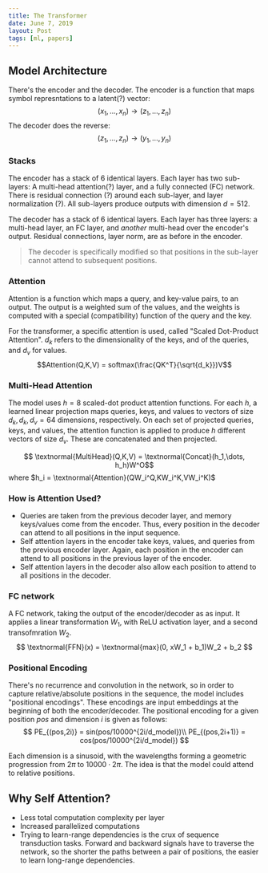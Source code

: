 ```yaml
---
title: The Transformer
date: June 7, 2019
layout: Post
tags: [ml, papers]
---
```


## Model Architecture

There's the encoder and the decoder.
The encoder is a function that maps symbol represntations to a latent(?) vector:
$$ (x_1, \dots, x_n) \rightarrow (z_1, \dots, z_n)$$
The decoder does the reverse:
$$ (z_1, \dots, z_n) \rightarrow (y_1, \dots, y_n)$$

### Stacks
The encoder has a stack of 6 identical layers. 
Each layer has two sub-layers: A multi-head attention(?) layer, and a fully connected (FC) network.
There is residual connection (?) around each sub-layer, and layer normalization (?).
All sub-layers produce outputs with dimension $d=512$.

The decoder has a stack of 6 identical layers.
Each layer has three layers: a multi-head layer, an FC layer, and _another_ multi-head over the encoder's output. Residual connections, layer norm, are as before in the encoder.

> The decoder is specifically modified so that positions in the sub-layer cannot attend to subsequent positions.

### Attention
Attention is a function which maps a query, and key-value pairs, to an output. The output is a weighted sum of the values, and the weights is computed with a special (compatibility) function of the query and the key.

For the transformer, a specific attention is used, called "Scaled Dot-Product Attention". $d_k$ refers to the dimensionality of the keys, and of the queries, and $d_v$ for values.
$$Attention(Q,K,V) = softmax(\frac{QK^T}{\sqrt{d_k}})V$$

### Multi-Head Attention
The model uses $h=8$ scaled-dot product attention functions. For each $h$, a learned linear projection maps queries, keys, and values to vectors of size $d_k, d_k, d_v = 64$ dimensions, respectively. On each set of projected queries, keys, and values, the attention function is applied to produce $h$ different vectors of size $d_v$. These are concatenated and then projected.

$$ \textnormal{MultiHead}(Q,K,V) = \textnormal{Concat}(h_1,\dots, h_h)W^O$$
where $h_i = \textnormal{Attention}(QW_i^Q,KW_i^K,VW_i^K)$ 

### How is Attention Used?
* Queries are taken from the previous decoder layer, and memory keys/values come from the encoder. Thus, every position in the decoder can attend to all positions in the input sequence.
* Self attention layers in the encoder take keys, values, and queries from the previous encoder layer. Again, each position in the encoder can attend to all positions in the previous layer of the encoder.
* Self attention layers in the decoder also allow each position to attend to all positions in the decoder.

### FC network
A FC network, taking the output of the encoder/decoder as as input. It applies a linear transformation $W_1$, with ReLU activation layer, and a second transofmration $W_2$.
$$ \textnormal{FFN}(x) = \textnormal{max}(0, xW_1 + b_1)W_2 + b_2 $$

### Positional Encoding
There's no recurrence and convolution in the network, so in order to capture relative/absolute positions in the sequence, the model includes "positional encodings". These encodings are input embeddings at the beginning of both the encoder/decoder. 
The positional encoding for a given position $pos$ and dimension $i$ is given as follows:
$$
PE_{(pos,2i)} = sin(pos/10000^{2i/d_model})\\
PE_{(pos,2i+1)} = cos(pos/10000^{2i/d_model})
$$

Each dimension is a sinusoid, with the wavelengths forming a geometric progression from $2\pi$ to $10000 \cdot 2\pi$. The idea is that the model could attend to relative positions.

## Why Self Attention?
* Less total computation complexity per layer
* Increased parallelized computations
* Trying to learn-range dependencies is the crux of sequence transduction tasks. Forward and backward signals have to traverse the network, so the shorter the paths between a pair of positions, the easier to learn long-range dependencies.

<link rel="stylesheet" href="https://cdnjs.cloudflare.com/ajax/libs/KaTeX/0.5.1/katex.min.css">